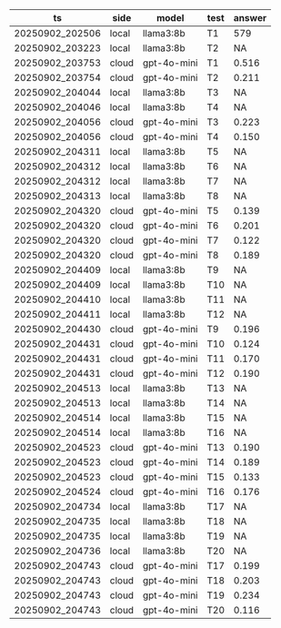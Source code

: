 | ts | side | model | test | answer |
|---|---|---|---|---|
| 20250902_202506 | local | llama3:8b | T1 | 579 |
| 20250902_203223 | local | llama3:8b | T2 | NA | 333 | 5 | 1 |
| 20250902_203753 | cloud | gpt-4o-mini | T1 | 0.516 | null | 5 | 1 |
| 20250902_203754 | cloud | gpt-4o-mini | T2 | 0.211 | null | 5 | 1 |
| 20250902_204044 | local | llama3:8b | T3 | NA | (37*18) - (29*17) = 666 - 493 = 173 | 37 | 9 |
| 20250902_204046 | local | llama3:8b | T4 | NA | 10800 + 1500 + 40 = 12340 | 27 | 7 |
| 20250902_204056 | cloud | gpt-4o-mini | T3 | 0.223 | null | 5 | 1 |
| 20250902_204056 | cloud | gpt-4o-mini | T4 | 0.150 | null | 5 | 1 |
| 20250902_204311 | local | llama3:8b | T5 | NA | 5 | 3 | 1 |
| 20250902_204312 | local | llama3:8b | T6 | NA | Париж. | 8 | 1 |
| 20250902_204312 | local | llama3:8b | T7 | NA | 7 | 3 | 1 |
| 20250902_204313 | local | llama3:8b | T8 | NA | 2 + 4 + 6 = 12 | 16 | 7 |
| 20250902_204320 | cloud | gpt-4o-mini | T5 | 0.139 | null | 5 | 1 |
| 20250902_204320 | cloud | gpt-4o-mini | T6 | 0.201 | null | 5 | 1 |
| 20250902_204320 | cloud | gpt-4o-mini | T7 | 0.122 | null | 5 | 1 |
| 20250902_204320 | cloud | gpt-4o-mini | T8 | 0.189 | null | 5 | 1 |
| 20250902_204409 | local | llama3:8b | T9 | NA | 80235 | 7 | 1 |
| 20250902_204409 | local | llama3:8b | T10 | NA | 3 9 15 27 | 11 | 4 |
| 20250902_204410 | local | llama3:8b | T11 | NA | Воскресенье. | 14 | 1 |
| 20250902_204411 | local | llama3:8b | T12 | NA | 2500 | 6 | 1 |
| 20250902_204430 | cloud | gpt-4o-mini | T9 | 0.196 | null | 5 | 1 |
| 20250902_204431 | cloud | gpt-4o-mini | T10 | 0.124 | null | 5 | 1 |
| 20250902_204431 | cloud | gpt-4o-mini | T11 | 0.170 | null | 5 | 1 |
| 20250902_204431 | cloud | gpt-4o-mini | T12 | 0.190 | null | 5 | 1 |
| 20250902_204513 | local | llama3:8b | T13 | NA | 35 | 4 | 1 |
| 20250902_204513 | local | llama3:8b | T14 | NA | Да. | 5 | 1 |
| 20250902_204514 | local | llama3:8b | T15 | NA | Tree | 6 | 1 |
| 20250902_204514 | local | llama3:8b | T16 | NA | 9 | 3 | 1 |
| 20250902_204523 | cloud | gpt-4o-mini | T13 | 0.190 | null | 5 | 1 |
| 20250902_204523 | cloud | gpt-4o-mini | T14 | 0.189 | null | 5 | 1 |
| 20250902_204523 | cloud | gpt-4o-mini | T15 | 0.133 | null | 5 | 1 |
| 20250902_204524 | cloud | gpt-4o-mini | T16 | 0.176 | null | 5 | 1 |
| 20250902_204734 | local | llama3:8b | T17 | NA | 6 | 3 | 1 |
| 20250902_204735 | local | llama3:8b | T18 | NA | 20 | 4 | 1 |
| 20250902_204735 | local | llama3:8b | T19 | NA | 10 | 4 | 1 |
| 20250902_204736 | local | llama3:8b | T20 | NA | Ложно. | 8 | 1 |
| 20250902_204743 | cloud | gpt-4o-mini | T17 | 0.199 | null | 5 | 1 |
| 20250902_204743 | cloud | gpt-4o-mini | T18 | 0.203 | null | 5 | 1 |
| 20250902_204743 | cloud | gpt-4o-mini | T19 | 0.234 | null | 5 | 1 |
| 20250902_204743 | cloud | gpt-4o-mini | T20 | 0.116 | null | 5 | 1 |
